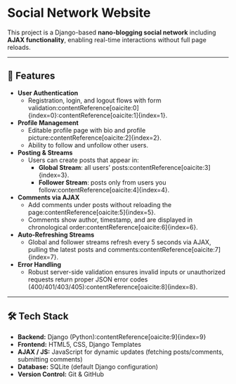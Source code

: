 # Social Network Website

This project is a Django-based **nano-blogging social network**  including **AJAX functionality**, enabling real-time interactions without full page reloads.

---

## 🚀 Features
- **User Authentication**
  - Registration, login, and logout flows with form validation:contentReference[oaicite:0]{index=0}:contentReference[oaicite:1]{index=1}.
- **Profile Management**
  - Editable profile page with bio and profile picture:contentReference[oaicite:2]{index=2}.
  - Ability to follow and unfollow other users.
- **Posting & Streams**
  - Users can create posts that appear in:
    - **Global Stream**: all users’ posts:contentReference[oaicite:3]{index=3}.
    - **Follower Stream**: posts only from users you follow:contentReference[oaicite:4]{index=4}.
- **Comments via AJAX**
  - Add comments under posts without reloading the page:contentReference[oaicite:5]{index=5}.
  - Comments show author, timestamp, and are displayed in chronological order:contentReference[oaicite:6]{index=6}.
- **Auto-Refreshing Streams**
  - Global and follower streams refresh every 5 seconds via AJAX, pulling the latest posts and comments:contentReference[oaicite:7]{index=7}.
- **Error Handling**
  - Robust server-side validation ensures invalid inputs or unauthorized requests return proper JSON error codes (400/401/403/405):contentReference[oaicite:8]{index=8}.

---

## 🛠️ Tech Stack
- **Backend:** Django (Python):contentReference[oaicite:9]{index=9}
- **Frontend:** HTML5, CSS, Django Templates
- **AJAX / JS:** JavaScript for dynamic updates (fetching posts/comments, submitting comments)
- **Database:** SQLite (default Django configuration)
- **Version Control:** Git & GitHub
